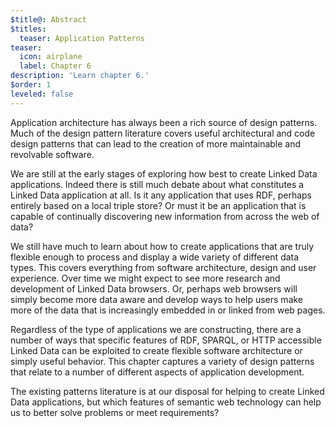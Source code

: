 ```yaml
---
$title@: Abstract
$titles:
  teaser: Application Patterns
teaser:
  icon: airplane
  label: Chapter 6
description: 'Learn chapter 6.'
$order: 1
leveled: false
---
```


Application architecture has always been a rich source of design patterns. Much of the design pattern literature covers useful architectural and code design patterns that can lead to the creation of more maintainable and revolvable software.

We are still at the early stages of exploring how best to create Linked Data applications. Indeed there is still much debate about what constitutes a Linked Data application at all. Is it any application that uses RDF, perhaps entirely based on a local triple store? Or must it be an application that is capable of continually discovering new information from across the web of data?

We still have much to learn about how to create applications that are truly flexible enough to process and display a wide variety of different data types. This covers everything from software architecture, design and user experience. Over time we might expect to see more research and development of Linked Data browsers. Or, perhaps web browsers will simply become more data aware and develop ways to help users make more of the data that is increasingly embedded in or linked from web pages.

Regardless of the type of applications we are constructing, there are a number of ways that specific features of RDF, SPARQL, or HTTP accessible Linked Data can be exploited to create flexible software architecture or simply useful behavior. This chapter captures a variety of design patterns that relate to a number of different aspects of application development.

The existing patterns literature is at our disposal for helping to create Linked Data applications, but which features of semantic web technology can help us to better solve problems or meet requirements?
